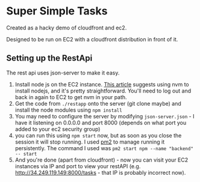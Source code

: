 # Super Simple Tasks

Created as a hacky demo of cloudfront and ec2.

Designed to be run on EC2 with a cloudfront distribution in front of it.

## Setting up the RestApi

The rest api uses json-server to make it easy.

1. Install node js on the EC2 instance. [This article](https://docs.aws.amazon.com/sdk-for-javascript/v2/developer-guide/setting-up-node-on-ec2-instance.html) suggests using nvm to install nodejs, and it's pretty straightforward. You'll need to log out and back in again to EC2 to get nvm in your path.
2. Get the code from `./restapp` onto the server (git clone maybe) and install the node modules using `npm install`
3. You may need to configure the server by modifying `json-server.json` - I have it listening on 0.0.0.0 and port 8000 (depends on what port you added to your ec2 security group)
4. you can run this using `npm start` now, but as soon as you close the session it will stop running. I used [pm2](https://pm2.keymetrics.io/)  to manage running it persistently. The command I used was `pm2 start npm --name "backend" -- start`
5. And you're done (apart from cloudfront) - now you can visit your EC2 instances via IP and port to view your restAPI (e.g. http://34.249.119.149:8000/tasks - that IP is probably incorrect now).

